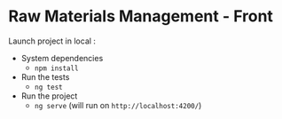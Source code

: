 # Raw Materials Management - Front

Launch project in local :

* System dependencies
  * `npm install`
* Run the tests
  * `ng test`
* Run the project
  * `ng serve` (will run on `http://localhost:4200/`)
